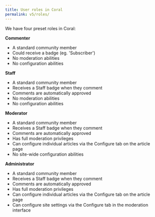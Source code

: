 ```yaml
---
title: User roles in Coral
permalink: v5/roles/
---
```


We have four preset roles in Coral:

**Commenter**
* A standard community member
* Could receive a badge (eg. 'Subscriber')
* No moderation abilities
* No configuration abilities

**Staff**
* A standard community member 
* Receives a Staff badge when they comment
* Comments are automatically approved
* No moderation abilities
* No configuration abilities

**Moderator**
* A standard community member 
* Receives a Staff badge when they comment
* Comments are automatically approved
* Has full moderation privileges 
* Can configure individual articles via the Configure tab on the article page
* No site-wide configuration abilities 

**Administrator**
* A standard community member 
* Receives a Staff badge when they comment
* Comments are automatically approved
* Has full moderation privileges 
* Can configure individual articles via the Configure tab on the article page
* Can configure site settings via the Configure tab in the moderation interface
